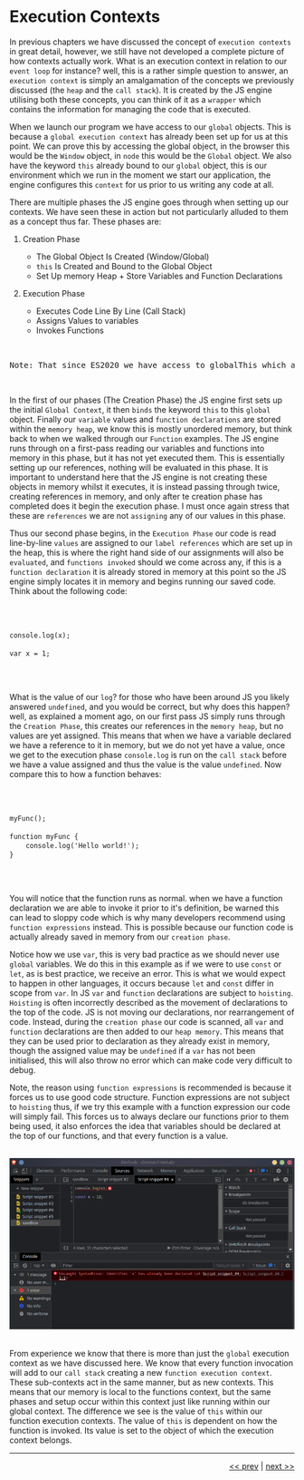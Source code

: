 # Execution Contexts

In previous chapters we have discussed the concept of `execution contexts` in great detail, however, we still have not developed a complete picture of how contexts actually work. What is an execution context in relation to our `event loop` for instance? well, this is a rather simple question to answer, an `execution context` is simply an amalgamation of the concepts we previously discussed (the `heap` and the `call stack`). It is created by the JS engine utilising both these concepts, you can think of it as a `wrapper` which contains the information for managing the code that is executed.

When we launch our program we have access to our `global` objects. This is because a `global execution context` has already been set up for us at this point. We can prove this by accessing the global object, in the browser this would be the `Window` object, in `node` this would be the `Global` object. We also have the keyword `this` already bound to our `global` object, this is our environment which we run in the moment we start our application, the engine configures this `context` for us prior to us writing any code at all.

There are multiple phases the JS engine goes through when setting up our contexts. We have seen these in action but not particularly alluded to them as a concept thus far. These phases are:

1. Creation Phase
    - The Global Object Is Created (Window/Global)
    - `this` Is Created and Bound to the Global Object
    - Set Up memory Heap + Store Variables and Function Declarations

2. Execution Phase
    - Executes Code Line By Line (Call Stack)
    - Assigns Values to variables
    - Invokes Functions

<br />

<pre>
Note: That since ES2020 we have access to globalThis which allows us a consistent method of access to the Global Object across implementations of the JS engine.
</pre>

<br />

In the first of our phases (The Creation Phase) the JS engine first sets up the initial `Global Context`, it then `binds` the keyword `this` to this `global` object. Finally our `variable` values and `function declarations` are stored within the `memory heap`, we know this is mostly unordered memory, but think back to when we walked through our `Function` examples. The JS engine runs through on a first-pass reading our variables and functions into memory in this phase, but it has not yet executed them. This is essentially setting up our references, nothing will be evaluated in this phase. It is important to understand here that the JS engine is not creating these objects in memory whilst it executes, it is instead passing through twice, creating references in memory, and only after te creation phase has completed does it begin the execution phase. I must once again stress that these are `references` we are not `assigning` any of our values in this phase.

Thus our second phase begins, in the `Execution Phase` our code is read line-by-line `values` are assigned to our `label references` which are set up in the heap, this is where the right hand side of our assignments will also be `evaluated`, and `functions invoked` should we come across any, if this is a `function declaration` it is already stored in memory at this point so the JS engine simply locates it in memory and begins running our saved code. Think about the following code:

<br />

<pre>
<code>
console.log(x);

var x = 1;
</code>
</pre>

<br />

What is the value of our `log`? for those who have been around JS you likely answered `undefined`, and you would be correct, but why does this happen? well, as explained a moment ago, on our first pass JS simply runs through the `Creation Phase`, this creates our references in the `memory heap`, but no values are yet assigned. This means that when we have a variable declared we have a reference to it in memory, but we do not yet have a value, once we get to the execution phase `console.log` is run on the `call stack` before we have a value assigned and thus the value is the value `undefined`. Now compare this to how a function behaves:

<br />

<pre>
<code>
myFunc();

function myFunc {
    console.log('Hello world!');
}
</code>
</pre>

<br />

You will notice that the function runs as normal. when we have a function declaration we are able to invoke it prior to it's definition, be warned this can lead to sloppy code which is why many developers recommend using `function expressions` instead. This is possible because our function code is actually already saved in memory from our `creation phase`.

Notice how we use `var`, this is very bad practice as we should never use `global` variables. We do this in this example as if we were to use `const` or `let`, as is best practice, we receive an error. This is what we would expect to happen in other languages, it occurs because `let` and `const` differ in scope from `var`. In JS `var` and `function` declarations are subject to `hoisting`. `Hoisting` is often incorrectly described as the movement of declarations to the top of the code. JS is not moving our declarations, nor rearrangement of code. Instead, during the `creation phase` our code is scanned, all `var` and `function` declarations are then added to our `heap memory`. This means that they can be used prior to declaration as they already exist in memory, though the assigned value may be `undefined` if a `var` has not been initialised, this will also throw no error which can make code very difficult to debug.

Note, the reason using `function expressions` is recommended is because it forces us to use good code structure. Function expressions are not subject to `hoisting` thus, if we try this example with a function expression our code will simply fail. This forces us to always declare our functions prior to them being used, it also enforces the idea that variables should be declared at the top of our functions, and that every function is a value.

<br />

<div align="center">
    <img src="../images/constexecutionhoisting.png">
</div>

<br />

From experience we know that there is more than just the `global` execution context as we have discussed here. We know that every function invocation will add to our `call stack` creating a new `function execution context`. These sub-contexts act in the same manner, but as new contexts. This means that our memory is local to the functions context, but the same phases and setup occur within this context just like running within our global context. The difference we see is the value of `this` within our function execution contexts. The value of `this` is dependent on how the function is invoked. Its value is set to the object of which the execution context belongs.

---

<div align="right">

[<< prev](./14_event_loop.md) | [next >>](./)

</div>